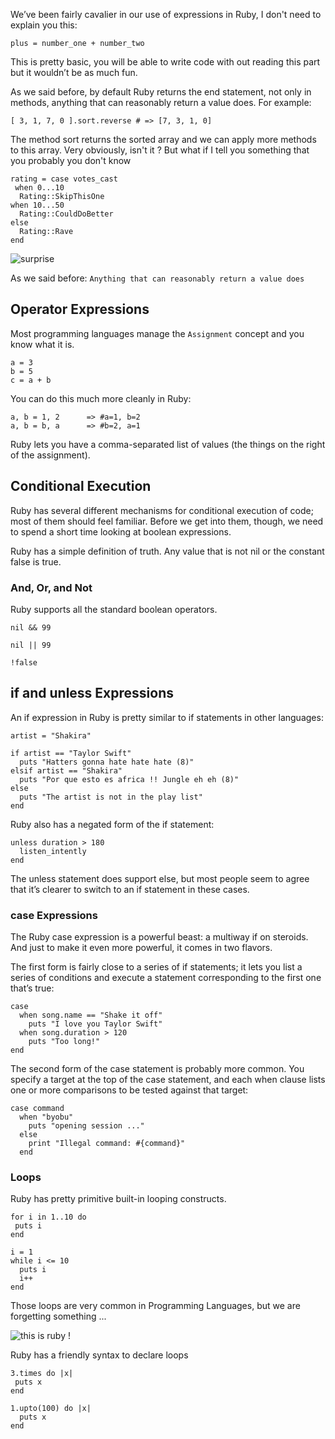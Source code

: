 We’ve been fairly cavalier in our use of expressions in Ruby, I don't need to explain you this:

`plus = number_one + number_two`

This is pretty basic, you will be able to write code with out reading this part but it wouldn’t be as much fun.

As we said before, by default Ruby returns the end statement, not only in methods, anything that can reasonably return a value does. For example:

`[ 3, 1, 7, 0 ].sort.reverse # => [7, 3, 1, 0]`

The method sort returns the sorted array and we can apply more methods to this array. Very obviously, isn't it ? But what if I tell you something that you probably you don't know

```
rating = case votes_cast
￼when 0...10 
  Rating::SkipThisOne
when 10...50
  Rating::CouldDoBetter
else
  Rating::Rave
end
``` 

![surprise](http://tooply.com/photo/item/570/5341006757412.jpg)

As we said before: `Anything that can reasonably return a value does`

## Operator Expressions

Most programming languages manage the `Assignment` concept and you know what it is.

``` 
a = 3
b = 5
c = a + b
``` 

You can do this much more cleanly in Ruby:

``` 
a, b = 1, 2      => #a=1, b=2
a, b = b, a      => #b=2, a=1
``` 

Ruby lets you have a comma-separated list of values (the things on the right of the assignment).

## Conditional Execution

Ruby has several different mechanisms for conditional execution of code; most of them should feel familiar.
Before we get into them, though, we need to spend a short time looking at boolean expressions.

Ruby has a simple definition of truth. Any value that is not nil or the constant false is true.

### And, Or, and Not

Ruby supports all the standard boolean operators.

`nil && 99`

`nil || 99`

`!false`

## if and unless Expressions

An if expression in Ruby is pretty similar to if statements in other languages:

```
artist = "Shakira"

if artist == "Taylor Swift"
  puts "Hatters gonna hate hate hate (8)"
elsif artist == "Shakira"
  puts "Por que esto es africa !! Jungle eh eh (8)"
else
  puts "The artist is not in the play list"
end
```

Ruby also has a negated form of the if statement:

```
unless duration > 180
  listen_intently
end
```

The unless statement does support else, but most people seem to agree that it’s clearer to switch to an if statement in these cases.

### case Expressions

The Ruby case expression is a powerful beast: a multiway if on steroids. And just to make it even more powerful, it comes in two flavors.

The first form is fairly close to a series of if statements; it lets you list a series of conditions and execute a statement corresponding to the first one that’s true:

```
case
  when song.name == "Shake it off"
    puts "I love you Taylor Swift"
  when song.duration > 120
    puts "Too long!"
end
```

The second form of the case statement is probably more common. You specify a target at the top of the case statement, and each when clause lists one or more comparisons to be tested against that target:

```
case command
  when "byobu"
    puts "opening session ..."
  else
    print "Illegal command: #{command}"
  end
```

### Loops

Ruby has pretty primitive built-in looping constructs.

```
for i in 1..10 do
 puts i
end
```

```
i = 1
while i <= 10
  puts i
  i++
end
```

Those loops are very common in Programming Languages, but we are forgetting something ...

![this is ruby !](http://cdn.meme.am/instances/56277206.jpg)  

Ruby has a friendly syntax to declare loops

```
3.times do |x|
 puts x
end
```

```
1.upto(100) do |x| 
  puts x
end
```